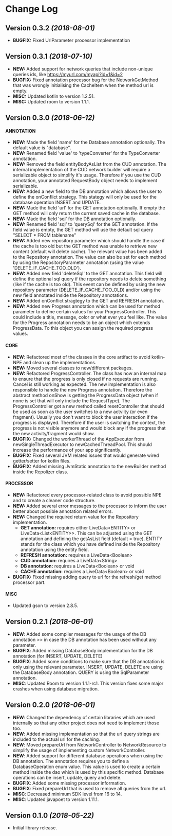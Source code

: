 Change Log
==========

Version 0.3.2 *(2018-08-01)*
----------------------------
- **BUGFIX:** Fixed UrlParameter processor implementation

Version 0.3.1 *(2018-07-10)*
----------------------------
- **NEW:** Added support for network queries that include non-unique queries ids, like https://myurl.com/myapi?id=1&id=2
- **BUGFIX:** Fixed annotation processor bug for the NetworkGetMethod that was wrongly initialising the CacheItem when the method url is empty.
- **MISC:** Updated kotlin to version 1.2.51.
- **MISC:** Updated room to version 1.1.1.


Version 0.3.0 *(2018-06-12)*
----------------------------

#### ANNOTATION

- **NEW:** Made the field 'name' for the Database annotation optionally. The default value is "database".
- **NEW:** Renamed field 'value' to 'typeConverter' for the TypeConverter annotation.
- **NEW:** Removed the field entityBodyAsList from the CUD annotation. The internal implementation of the CUD network builder will require a serializable object to simplify it's usage. Therefore if you use the CUD annotation, your annotated RequestBody object needs to implement serializable.
- **NEW:** Added a new field to the DB annotation which allows the user to define the onConflict strategy. This stategy will only be used for the database operation INSERT and UPDATE.
- **NEW:** Made the field 'url' for the GET annotation optionally. If empty the GET method will only return the current saved cache in the database.
- **NEW:** Made the field 'sql' for the DB annotation optionally.
- **NEW:** Renamed field 'sql' to 'querySql' for the GET annotation. If the field value is empty, the GET method will use the default sql query "SELECT * FROM tablename"
- **NEW:** Added new repository parameter which should handle the case if the cache is too old but the GET method was unable to retrieve new content (default will delete cache). The relevant value has been added to the Repository annotation. The value can also be set for each method by using the RepositoryParameter annotation (using the value 'DELETE_IF_CACHE_TOO_OLD').
- **NEW:** Added new field 'deleteSql' to the GET annotation. This field will define the optional sql query if the repository needs to delete something (like if the cache is too old). This event can be defined by using the new repository parameter (DELETE_IF_CACHE_TOO_OLD) and/or using the new field annotated inside the Repository annotations.
- **NEW:** Added onConflict stragtegy to the GET and REFRESH annotation.
- **NEW:** Added new Progress annotation which can be used for method parameter to define certain values for your ProgressController. This could include a title, message, color or what ever you feel like. The value for the Progress annotation needs to be an object which extends ProgressData. To this object you can assign the required progress values.

#### CORE
- **NEW**: Refactored most of the classes in the core artifact to avoid kotlin-NPE and clean up the implementations.
- **NEW:** Moved several classes to new/different packages.
- **NEW:** Refactored ProgressController. The class has now an internal map to ensure that the progress is only closed if no requests are running. Cancel is still working as expected. The new implementation is also responsible to handle the new Progress annotation. Therefore the abstract method onShow is getting the ProgressData object (when if none is set that will only include the RequestType). The ProgressController got a new method called resetController that should be used as soon as the user switches to a new actviity (or even fragment). Usually you don't want to block the user interaction if the progress is displayed. Therefore if the user is switching the context, the progress is not visible anymore and would block any if the progress that the new activity/fragment would show.
- **BUGFIX:** Changed the workerThread of the AppExecutor from newSingleThreadExecutor to newCachedThreadPool. This should increase the performance of your app significantly.
- **BUGFIX:** Fixed several JVM related issues that would generate wired getter/setter for kotlin files.
- **BUGFIX:** Added missing JvmStatic annotation to the newBuilder method inside the Repolizer class.

#### PROCESSOR
- **NEW:** Refactored every processor-related class to avoid possible NPE and to create a cleaner code structure.
- **NEW:** Added several error messages to the processor to inform the user better about possible annotation related errors.
- **NEW:** Changed the required return value for the Repository implementation. 
  * **GET annotation:** requires either LiveData\<ENTITY\> or LiveData\<List\<ENTITY\>\>. This can be adjusted using the GET annotation and defining the getAsList field (default = true). ENTITY stands for the class which you have defined inside the Repository annotation using the entity field.
  * **REFRESH annotation:** requires a LiveData\<Boolean\>
  * **CUD annotation:** requires a LiveData\<String\>
  * **DB annotation:** requires a LiveData\<Boolean\> or void
  * **CACHE annotation:** requires a LiveData\<Boolean\> or void
- **BUGFIX:** Fixed missing adding query to url for the refresh/get method processor part.

#### MISC
- Updated gson to version 2.8.5.

Version 0.2.1 *(2018-06-01)*
----------------------------

- **NEW**: Added some compiler messages for the usage of the DB annotation >> in case the DB annotation has been used without any parameter.
- **BUGFIX**: Added missing DatabaseBody implementation for the DB annotation (for INSERT, UPDATE, DELETE)
- **BUGFIX**: Added some conditions to make sure that the DB annotation is only using the relevant parameter. INSERT, UPDATE, DELETE are using the DatabaseBody annotation. QUERY is using the SqlParameter annotation.
- **MISC**: Updated Room to version 1.1.1-rc1. This version fixes some major crashes when using database migration.

Version 0.2.0 *(2018-06-01)*
----------------------------

- **NEW**: Changed the dependency of certain libraries which are used internally so that any other project does not need to implement those too.
- **NEW**: Added missing implementation so that the url query strings are included to the actual url for the caching.
- **NEW**: Moved prepareUrl from NetworkController to NetworkResource to simplify the usage of implementing custom NetworkController.
- **NEW**: Added support for different database operations when using the DB annotation. The annotation requires you to define a DatabaseOperation enum value. This value is used to create a certain method inside the dao which is used by this specific method. Database operations can be insert, update, query and delete.
- **BUGFIX**: Added some missing processor information.
- **BUGFIX**: Fixed prepareUrl that is used to remove all queries from the url.
- **MISC**: Decreased minimum SDK level from 16 to 14.
- **MISC**: Updated javapoet to version 1.11.1.

Version 0.1.0 *(2018-05-22)*
----------------------------

- Initial library release.

